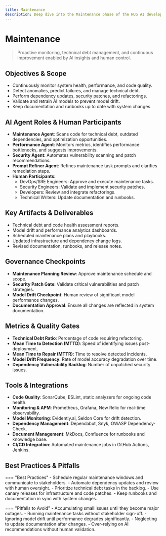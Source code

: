 ```yaml
---
title: Maintenance
description: Deep dive into the Maintenance phase of the HUG AI development lifecycle.
---
```


# Maintenance

> Proactive monitoring, technical debt management, and continuous improvement enabled by AI insights and human control.

## Objectives & Scope
- Continuously monitor system health, performance, and code quality.
- Detect anomalies, predict failures, and manage technical debt.
- Perform dependency updates, security patches, and refactorings.
- Validate and retrain AI models to prevent model drift.
- Keep documentation and runbooks up to date with system changes.

## AI Agent Roles & Human Participants
- **Maintenance Agent**: Scans code for technical debt, outdated dependencies, and optimization opportunities.
- **Performance Agent**: Monitors metrics, identifies performance bottlenecks, and suggests improvements.
- **Security Agent**: Automates vulnerability scanning and patch recommendations.
- **Prompt Refiner Agent**: Refines maintenance task prompts and clarifies remediation steps.
- **Human Participants**:
  - DevOps/SRE Engineers: Approve and execute maintenance tasks.
  - Security Engineers: Validate and implement security patches.
  - Developers: Review and integrate refactorings.
  - Technical Writers: Update documentation and runbooks.

## Key Artifacts & Deliverables
- Technical debt and code health assessment reports.
- Model drift and performance analytics dashboards.
- Scheduled maintenance plans and playbooks.
- Updated infrastructure and dependency change logs.
- Revised documentation, runbooks, and release notes.

## Governance Checkpoints
- **Maintenance Planning Review**: Approve maintenance schedule and scope.
- **Security Patch Gate**: Validate critical vulnerabilities and patch strategies.
- **Model Drift Checkpoint**: Human review of significant model performance changes.
- **Documentation Approval**: Ensure all changes are reflected in system documentation.

## Metrics & Quality Gates
- **Technical Debt Ratio**: Percentage of code requiring refactoring.
- **Mean Time to Detection (MTTD)**: Speed of identifying issues post-deployment.
- **Mean Time to Repair (MTTR)**: Time to resolve detected incidents.
- **Model Drift Frequency**: Rate of model accuracy degradation over time.
- **Dependency Vulnerability Backlog**: Number of unpatched security issues.

## Tools & Integrations
- **Code Quality**: SonarQube, ESLint, static analyzers for ongoing code health.
- **Monitoring & APM**: Prometheus, Grafana, New Relic for real-time observability.
- **Model Monitoring**: Evidently.ai, Seldon Core for drift detection.
- **Dependency Management**: Dependabot, Snyk, OWASP Dependency-Check.
- **Document Management**: MkDocs, Confluence for runbooks and knowledge base.
- **CI/CD Integration**: Automated maintenance jobs in GitHub Actions, Jenkins.

## Best Practices & Pitfalls
=== "Best Practices"
    - Schedule regular maintenance windows and communicate to stakeholders.
    - Automate dependency updates and review with human oversight.
    - Prioritize technical debt tasks in the backlog.
    - Use canary releases for infrastructure and code patches.
    - Keep runbooks and documentation in sync with system changes.

=== "Pitfalls to Avoid"
    - Accumulating small issues until they become major outages.
    - Running maintenance tasks without stakeholder sign-off.
    - Ignoring model drift until performance degrades significantly.
    - Neglecting to update documentation after changes.
    - Over-relying on AI recommendations without human validation.